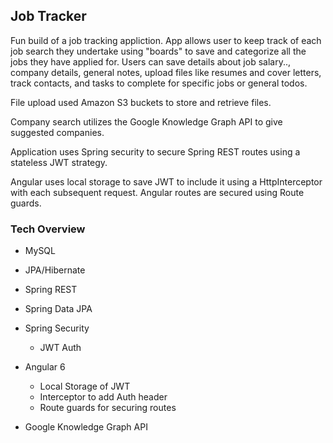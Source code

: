 ## Job Tracker

Fun build of a job tracking appliction. App allows user to keep track of each job search they undertake using "boards" to save and categorize all the jobs they have applied for. Users can save details about job salary.., company details, general notes, upload files like resumes and cover letters, track contacts, and tasks to complete for specific jobs or general todos.

File upload used Amazon S3 buckets to store and retrieve files. 

Company search utilizes the Google Knowledge Graph API to give suggested companies.

Application uses Spring security to secure Spring REST routes using a stateless JWT strategy.

Angular uses local storage to save JWT to include it using a HttpInterceptor with each subsequent request. Angular routes are secured using Route guards. 

### Tech Overview
- MySQL
- JPA/Hibernate
- Spring REST
- Spring Data JPA
- Spring Security
  - JWT Auth  
- Angular 6
  - Local Storage of JWT
  - Interceptor to add Auth header
  - Route guards for securing routes
 
- Google Knowledge Graph API